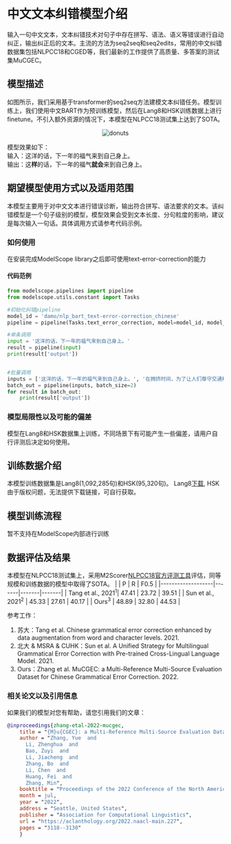 
# 中文文本纠错模型介绍
输入一句中文文本，文本纠错技术对句子中存在拼写、语法、语义等错误进行自动纠正，输出纠正后的文本。主流的方法为seq2seq和seq2edits，常用的中文纠错数据集包括NLPCC18和CGED等，我们最新的工作提供了高质量、多答案的测试集MuCGEC。
## 模型描述

如图所示，我们采用基于transformer的seq2seq方法建模文本纠错任务。模型训练上，我们使用中文BART作为预训练模型，然后在Lang8和HSK训练数据上进行finetune。不引入额外资源的情况下，本模型在NLPCC18测试集上达到了SOTA。

<p align="center">
    <img src="./description/model.jpg" alt="donuts" />

模型效果如下：   
输入：这洋的话，下一年的福气来到自己身上。   
输出：这**样**的话，下一年的福气**就会**来到自己身上。 

## 期望模型使用方式以及适用范围
本模型主要用于对中文文本进行错误诊断，输出符合拼写、语法要求的文本。该纠错模型是一个句子级别的模型，模型效果会受到文本长度、分句粒度的影响，建议是每次输入一句话。具体调用方式请参考代码示例。

### 如何使用
在安装完成ModelScope library之后即可使用text-error-correction的能力

#### 代码范例
```python
from modelscope.pipelines import pipeline
from modelscope.utils.constant import Tasks

#初始化纠错pipeline
model_id = 'damo/nlp_bart_text-error-correction_chinese'
pipeline = pipeline(Tasks.text_error_correction, model=model_id, model_revision='v1.0.1')

#单条调用
input = '这洋的话，下一年的福气来到自己身上。'
result = pipeline(input)
print(result['output'])


#批量调用
inputs = ['这洋的话，下一年的福气来到自己身上。', '在拥挤时间，为了让人们尊守交通规律，派至少两个警察或者交通管理者。', '随着中国经济突飞猛近，建造工业与日俱增']
batch_out = pipeline(inputs, batch_size=2)
for result in batch_out:
    print(result['output'])

```

### 模型局限性以及可能的偏差
模型在Lang8和HSK数据集上训练，不同场景下有可能产生一些偏差，请用户自行评测后决定如何使用。

## 训练数据介绍
本模型训练数据集是Lang8(1,092,285句)和HSK(95,320句)。 Lang8[下载](http://tcci.ccf.org.cn/conference/2018/taskdata.php), HSK由于版权问题，无法提供下载链接，可自行获取。

## 模型训练流程
暂不支持在ModelScope内部进行训练

## 数据评估及结果
本模型在NLPCC18测试集上，采用M2Scorer[NLPCC18官方评测工具](https://github.com/nusnlp/m2scorer)评估，同等规模和训练数据的模型中取得了SOTA。
|                   | P     | R     | F0.5  |
|-------------------|-------|-------|-------|
| Tang et al., 2021<sup>1</sup>| 47.41 | 23.72 | 39.51 |
| Sun et al., 2021<sup>2</sup>  | 45.33 | 27.61 | 40.17 |
| Ours<sup>3</sup>            | 48.89 | 32.80 | 44.53 |

参考工作：
1. 苏大：Tang et al. Chinese grammatical error correction enhanced by data augmentation from word and character levels. 2021.
2. 北大 & MSRA & CUHK：Sun et al. A Unified Strategy for Multilingual Grammatical Error Correction with Pre-trained Cross-Lingual Language Model. 2021.
3. Ours：Zhang et al. MuCGEC: a Multi-Reference Multi-Source Evaluation Dataset for
Chinese Grammatical Error Correction. 2022.

### 相关论文以及引用信息
如果我们的模型对您有帮助，请您引用我们的文章：
```BibTeX
@inproceedings{zhang-etal-2022-mucgec,
    title = "{M}u{CGEC}: a Multi-Reference Multi-Source Evaluation Dataset for {C}hinese Grammatical Error Correction",
    author = "Zhang, Yue  and
      Li, Zhenghua  and
      Bao, Zuyi  and
      Li, Jiacheng  and
      Zhang, Bo  and
      Li, Chen  and
      Huang, Fei  and
      Zhang, Min",
    booktitle = "Proceedings of the 2022 Conference of the North American Chapter of the Association for Computational Linguistics: Human Language Technologies",
    month = jul,
    year = "2022",
    address = "Seattle, United States",
    publisher = "Association for Computational Linguistics",
    url = "https://aclanthology.org/2022.naacl-main.227",
    pages = "3118--3130"
    }
```


